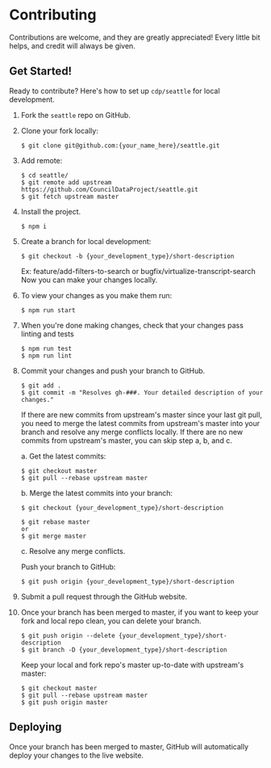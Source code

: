 # Contributing

Contributions are welcome, and they are greatly appreciated! Every little bit
helps, and credit will always be given.

## Get Started!
Ready to contribute? Here's how to set up `cdp/seattle` for local development.

1. Fork the `seattle` repo on GitHub.

2. Clone your fork locally:
    ```
    $ git clone git@github.com:{your_name_here}/seattle.git
    ```

3. Add remote:
    ```
    $ cd seattle/
    $ git remote add upstream https://github.com/CouncilDataProject/seattle.git
    $ git fetch upstream master
    ```

4. Install the project.
    ```
    $ npm i
    ```

5. Create a branch for local development:
    ```
    $ git checkout -b {your_development_type}/short-description
    ```

    Ex: feature/add-filters-to-search or bugfix/virtualize-transcript-search<br>
    Now you can make your changes locally.

6. To view your changes as you make them run:
    ```
    $ npm run start
    ```

7. When you're done making changes, check that your changes pass linting and tests
    ```
    $ npm run test
    $ npm run lint
    ```

8. Commit your changes and push your branch to GitHub.
    ```
    $ git add .
    $ git commit -m "Resolves gh-###. Your detailed description of your changes."
    ```
    If there are new commits from upstream's master since your last git pull, you need to merge the latest commits from upstream's master into your branch and resolve any merge conflicts locally. If there are no new commits from upstream's master, you can skip step a, b, and c.

    a. Get the latest commits:
    ```
    $ git checkout master
    $ git pull --rebase upstream master
    ```

    b. Merge the latest commits into your branch:
    ```
    $ git checkout {your_development_type}/short-description

    $ git rebase master
    or
    $ git merge master
    ```
    
    c. Resolve any merge conflicts.
    
    Push your branch to GitHub:
    ```
    $ git push origin {your_development_type}/short-description
    ```

9. Submit a pull request through the GitHub website.

10. Once your branch has been merged to master, if you want to keep your fork and local repo clean, you can delete your branch.
    ```
    $ git push origin --delete {your_development_type}/short-description
    $ git branch -D {your_development_type}/short-description
    ```
 
    Keep your local and fork repo's master up-to-date with upstream's master:
    ```
    $ git checkout master
    $ git pull --rebase upstream master
    $ git push origin master
    ```

## Deploying

Once your branch has been merged to master, GitHub will automatically deploy your changes to the live website.
